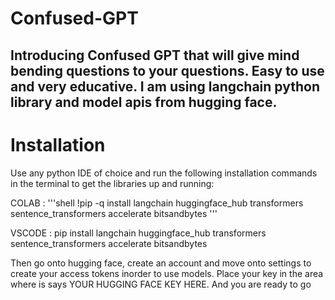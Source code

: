 # Confused-GPT
## Introducing Confused GPT that will give mind bending questions to your questions. Easy to use and very educative. I am using langchain python library and model apis from hugging face.

# Installation
Use any python IDE of choice and run the following installation commands in the terminal to get the libraries up and running:

COLAB : '''shell !pip -q install langchain huggingface_hub transformers sentence_transformers accelerate bitsandbytes  '''

VSCODE : pip install langchain huggingface_hub transformers sentence_transformers accelerate bitsandbytes

Then go onto hugging face, create an account and move onto settings to create your access tokens inorder to use models.
Place your key in the area where is says YOUR HUGGING FACE KEY HERE.
And you are ready to go
